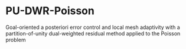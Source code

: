 # PU-DWR-Poisson
Goal-oriented a posteriori error control and local mesh adaptivity with a partition-of-unity dual-weighted residual method applied to the Poisson problem
